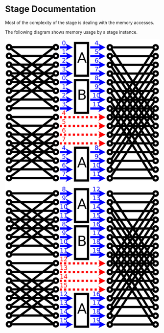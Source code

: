 # Stage Documentation

Most of the complexity of the stage is dealing with the memory accesses.

The following diagram shows memory usage by a stage instance.

![Diagram of Stage Memory Access](stage.svg)

